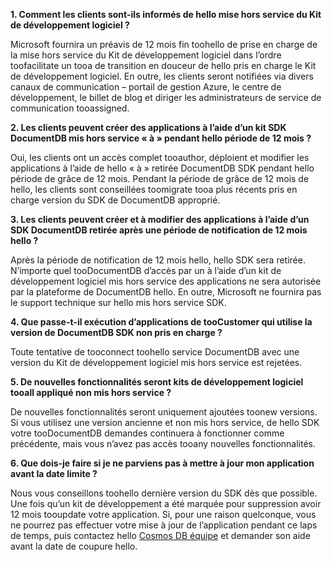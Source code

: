 **1. Comment les clients sont-ils informés de hello mise hors service du Kit de développement logiciel ?**

Microsoft fournira un préavis de 12 mois fin toohello de prise en charge de la mise hors service du Kit de développement logiciel dans l’ordre toofacilitate un tooa de transition en douceur de hello pris en charge le Kit de développement logiciel. En outre, les clients seront notifiées via divers canaux de communication – portail de gestion Azure, le centre de développement, le billet de blog et diriger les administrateurs de service de communication tooassigned.

**2. Les clients peuvent créer des applications à l’aide d’un kit SDK DocumentDB mis hors service « à » pendant hello période de 12 mois ?** 

Oui, les clients ont un accès complet tooauthor, déploient et modifier les applications à l’aide de hello « à » retirée DocumentDB SDK pendant hello période de grâce de 12 mois. Pendant la période de grâce de 12 mois de hello, les clients sont conseillées toomigrate tooa plus récents pris en charge version du SDK de DocumentDB approprié.

**3. Les clients peuvent créer et à modifier des applications à l’aide d’un SDK DocumentDB retirée après une période de notification de 12 mois hello ?**

Après la période de notification de 12 mois hello, hello SDK sera retirée. N’importe quel tooDocumentDB d’accès par un à l’aide d’un kit de développement logiciel mis hors service des applications ne sera autorisée par la plateforme de DocumentDB hello. En outre, Microsoft ne fournira pas le support technique sur hello mis hors service SDK.

**4. Que passe-t-il exécution d’applications de tooCustomer qui utilise la version de DocumentDB SDK non pris en charge ?**

Toute tentative de tooconnect toohello service DocumentDB avec une version du Kit de développement logiciel mis hors service est rejetées. 

**5. De nouvelles fonctionnalités seront kits de développement logiciel tooall appliqué non mis hors service ?**

De nouvelles fonctionnalités seront uniquement ajoutées toonew versions. Si vous utilisez une version ancienne et non mis hors service, de hello SDK votre tooDocumentDB demandes continuera à fonctionner comme précédente, mais vous n’avez pas accès tooany nouvelles fonctionnalités.  

**6. Que dois-je faire si je ne parviens pas à mettre à jour mon application avant la date limite ?**

Nous vous conseillons toohello dernière version du SDK dès que possible. Une fois qu’un kit de développement a été marquée pour suppression avoir 12 mois tooupdate votre application. Si, pour une raison quelconque, vous ne pourrez pas effectuer votre mise à jour de l’application pendant ce laps de temps, puis contactez hello [Cosmos DB équipe](mailto:askcosmosdb@microsoft.com) et demander son aide avant la date de coupure hello.

